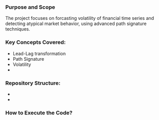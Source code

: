 ### Purpose and Scope
The project focuses on forcasting volatility of financial time series and detecting atypical market behavior, using advanced path signature techniques.

### Key Concepts Covered:
- Lead-Lag transformation
- Path Signature
- Volatility
- 

### Repository Structure:
- 
-

### How to Execute the Code?

